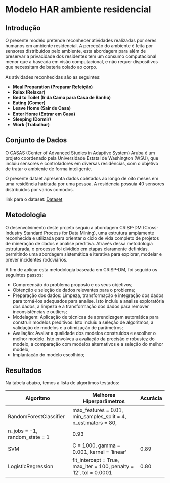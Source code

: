 # Modelo HAR ambiente residencial 

## Introdução

O presente modelo pretende reconhecer atividades realizadas por seres humanos em ambiente residencial. A perceção do ambiente é feita por sensores distribuídos pelo ambiente, esta abordagem para além de preservar a privacidade dos residentes tem um consumo computacional menor que a baseada em visão computacional, e não requer dispositivos que necessitam de bateria colado ao corpo. 

As atividades reconhecidas são as seguintes:

- **Meal Preparation (Preparar Refeição)**
- **Relax (Relaxar)**
- **Bed to Toilet (Ir da Cama para Casa de Banho)**
- **Eating (Comer)**
- **Leave Home (Sair de Casa)**
- **Enter Home (Entrar em Casa)**
- **Sleeping (Dormir)**
- **Work (Trabalhar)**


## Conjunto de Dados

O CASAS (Center of Advanced Studies in Adaptive System) Aruba é um projeto coordenado pela Universidade Estatal de Washington (WSU), que incluiu sensores e controladores em diversas residências, com o objetivo de tratar o ambiente de forma inteligente.

O presente dataet apresenta dados coletados ao longo de oito meses em uma residência habitada por uma pessoa. A residencia possuia 40 sensores distribuidos por varios comodos.

link para o dataset: [Dataset](https://casas.wsu.edu/datasets/)

## Metodologia

O desenvolvimento deste projeto seguiu a abordagem CRISP-DM (Cross-Industry Standard Process for Data Mining), uma estrutura amplamente reconhecida e utilizada para orientar o ciclo de vida completo de projetos de mineração de dados e análise preditiva. Através dessa metodologia estruturada, o processo foi dividido em etapas claramente definidas, permitindo uma abordagem sistemática e iterativa para explorar, modelar e prever incidentes rodoviários.

A fim de aplicar esta metodologia baseada em CRISP-DM, foi seguido os
seguintes passos:
* Compreensão do problema proposto e os seus objetivos;
* Obtenção e seleção de dados relevantes para o problema;
* Preparação dos dados: Limpeza, transformação e integração dos dados
para torná-los adequados para analise. Isto incluiu a analise exploratória
dos dados, a limpeza e a transformação dos dados para remover inconsistências e outliers;
* Modelagem: Aplicação de técnicas de aprendizagem automática para construir modelos preditivos. Isto incluiu a seleção de algoritmos, a validação
de modelos e a otimização de parâmetros;
* Avaliação: Avaliar a qualidade dos modelos construídos e escolher o melhor modelo. Isto envolveu a avaliação da precisão e robustez do modelo,
a comparação com modelos alternativos e a seleção do melhor modelo;
* Implantação do modelo escolhido;


## Resultados

Na tabela abaixo, temos a lista de algortimos testados:


| Algoritmo              | Melhores Hiperparâmetros                                     | Acurácia |
|------------------------|-------------------------------------------------------------|----------|
| RandomForestClassifier | max_features = 0.01, min_samples_split = 4, n_estimators = 80,
n_jobs = -1, random_state = 1 | 0.93 |
| SVM      | C = 1000, gamma = 0.001, kernel = ’linear’ | 0.89     |
| LogisticRegression     | fit_intercept = True, max_iter = 100, penalty = ’l2’, tol = 0.0001 | 0.80     |
